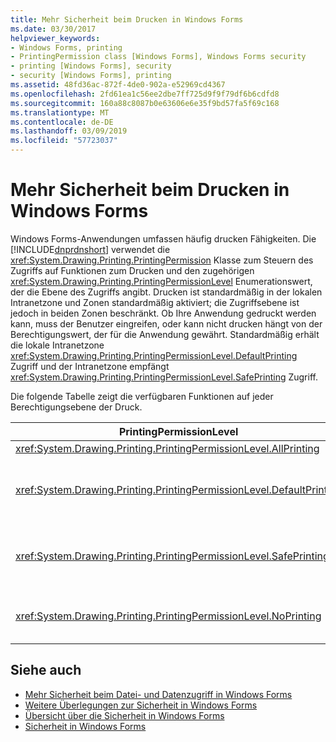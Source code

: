 ```yaml
---
title: Mehr Sicherheit beim Drucken in Windows Forms
ms.date: 03/30/2017
helpviewer_keywords:
- Windows Forms, printing
- PrintingPermission class [Windows Forms], Windows Forms security
- printing [Windows Forms], security
- security [Windows Forms], printing
ms.assetid: 48fd36ac-872f-4de0-902a-e52969cd4367
ms.openlocfilehash: 2fd61ea1c56ee2dbe7ff725d9f9f79df6b6cdfd8
ms.sourcegitcommit: 160a88c8087b0e63606e6e35f9bd57fa5f69c168
ms.translationtype: MT
ms.contentlocale: de-DE
ms.lasthandoff: 03/09/2019
ms.locfileid: "57723037"
---
```

# <a name="more-secure-printing-in-windows-forms"></a>Mehr Sicherheit beim Drucken in Windows Forms
Windows Forms-Anwendungen umfassen häufig drucken Fähigkeiten. Die [!INCLUDE[dnprdnshort](../../../includes/dnprdnshort-md.md)] verwendet die <xref:System.Drawing.Printing.PrintingPermission> Klasse zum Steuern des Zugriffs auf Funktionen zum Drucken und den zugehörigen <xref:System.Drawing.Printing.PrintingPermissionLevel> Enumerationswert, der die Ebene des Zugriffs angibt. Drucken ist standardmäßig in der lokalen Intranetzone und Zonen standardmäßig aktiviert; die Zugriffsebene ist jedoch in beiden Zonen beschränkt. Ob Ihre Anwendung gedruckt werden kann, muss der Benutzer eingreifen, oder kann nicht drucken hängt von der Berechtigungswert, der für die Anwendung gewährt. Standardmäßig erhält die lokale Intranetzone <xref:System.Drawing.Printing.PrintingPermissionLevel.DefaultPrinting> Zugriff und der Intranetzone empfängt <xref:System.Drawing.Printing.PrintingPermissionLevel.SafePrinting> Zugriff.  
  
 Die folgende Tabelle zeigt die verfügbaren Funktionen auf jeder Berechtigungsebene der Druck.  
  
|PrintingPermissionLevel|Beschreibung|  
|-----------------------------|-----------------|  
|<xref:System.Drawing.Printing.PrintingPermissionLevel.AllPrinting>|Bietet vollständigen Zugriff auf alle installierten Drucker.|  
|<xref:System.Drawing.Printing.PrintingPermissionLevel.DefaultPrinting>|Ermöglicht den programmgesteuerten drucken den Standarddrucker und sicheres Drucken über ein eingeschränktes Dialogfeld. <xref:System.Drawing.Printing.PrintingPermissionLevel.DefaultPrinting> ist eine Teilmenge von <xref:System.Drawing.Printing.PrintingPermissionLevel.AllPrinting>.|  
|<xref:System.Drawing.Printing.PrintingPermissionLevel.SafePrinting>|Ermöglicht das Drucken ausschließlich über ein eingeschränktes Dialogfeld. <xref:System.Drawing.Printing.PrintingPermissionLevel.SafePrinting> ist eine Teilmenge von <xref:System.Drawing.Printing.PrintingPermissionLevel.DefaultPrinting>.|  
|<xref:System.Drawing.Printing.PrintingPermissionLevel.NoPrinting>|Verhindert den Zugriff auf Drucker. <xref:System.Drawing.Printing.PrintingPermissionLevel.NoPrinting> ist eine Teilmenge von <xref:System.Drawing.Printing.PrintingPermissionLevel.SafePrinting>.|  
  
## <a name="see-also"></a>Siehe auch
- [Mehr Sicherheit beim Datei- und Datenzugriff in Windows Forms](more-secure-file-and-data-access-in-windows-forms.md)
- [Weitere Überlegungen zur Sicherheit in Windows Forms](additional-security-considerations-in-windows-forms.md)
- [Übersicht über die Sicherheit in Windows Forms](security-in-windows-forms-overview.md)
- [Sicherheit in Windows Forms](windows-forms-security.md)
